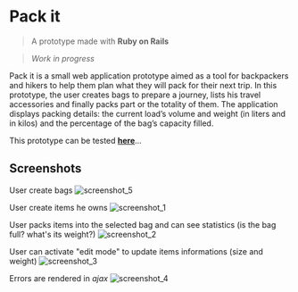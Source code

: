 # Pack it

> A prototype made with **Ruby on Rails**

> *Work in progress*

Pack it is a small web application prototype aimed as a tool for backpackers and hikers to help them plan what they will pack for their next trip. In this prototype, the user creates bags to prepare a journey, lists his travel accessories and finally packs part or the totality of them. The application displays packing details: the current load’s volume and weight (in liters and in kilos) and the percentage of the bag’s capacity filled.

This prototype can be tested **[here](https://packpack.herokuapp.com/)**...

## Screenshots

User create bags
![screenshot_5](https://raw.githubusercontent.com/bigbigdoudou/packit/master/app/assets/images/packit_5.png)

User create items he owns
![screenshot_1](https://raw.githubusercontent.com/bigbigdoudou/packit/master/app/assets/images/packit_1.png)

User packs items into the selected bag and can see statistics (is the bag full? what's its weight?)
![screenshot_2](https://raw.githubusercontent.com/bigbigdoudou/packit/master/app/assets/images/packit_2.png)

User can activate "edit mode" to update items informations (size and weight)
![screenshot_3](https://raw.githubusercontent.com/bigbigdoudou/packit/master/app/assets/images/packit_3.png)

Errors are rendered in *ajax*
![screenshot_4](https://raw.githubusercontent.com/bigbigdoudou/packit/master/app/assets/images/packit_4.png)
